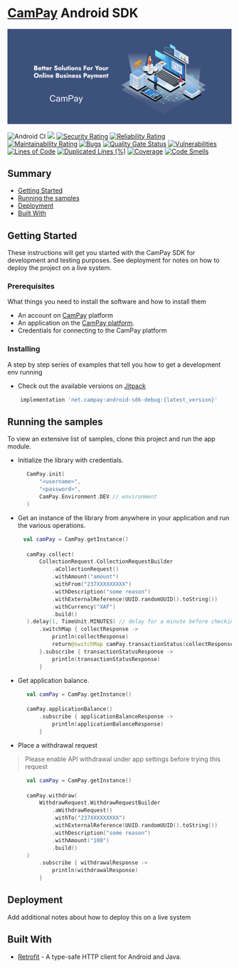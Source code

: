 # [CamPay](https://www.campay.net/) Android SDK

![Campay Art](./art/campay.png)

![Android CI](https://github.com/CamPay/android-sdk/workflows/Android%20CI/badge.svg)
[![](https://jitpack.io/v/CamPay/android-sdk.svg)](https://jitpack.io/#CamPay/android-sdk)
[![Security Rating](https://sonarcloud.io/api/project_badges/measure?project=CamPay_android-sdk&metric=security_rating)](https://sonarcloud.io/dashboard?id=CamPay_android-sdk)
[![Reliability Rating](https://sonarcloud.io/api/project_badges/measure?project=CamPay_android-sdk&metric=reliability_rating)](https://sonarcloud.io/dashboard?id=CamPay_android-sdk)
[![Maintainability Rating](https://sonarcloud.io/api/project_badges/measure?project=CamPay_android-sdk&metric=sqale_rating)](https://sonarcloud.io/dashboard?id=CamPay_android-sdk)
[![Bugs](https://sonarcloud.io/api/project_badges/measure?project=CamPay_android-sdk&metric=bugs)](https://sonarcloud.io/dashboard?id=CamPay_android-sdk)
[![Quality Gate Status](https://sonarcloud.io/api/project_badges/measure?project=CamPay_android-sdk&metric=alert_status)](https://sonarcloud.io/dashboard?id=CamPay_android-sdk)
[![Vulnerabilities](https://sonarcloud.io/api/project_badges/measure?project=CamPay_android-sdk&metric=vulnerabilities)](https://sonarcloud.io/dashboard?id=CamPay_android-sdk)
[![Lines of Code](https://sonarcloud.io/api/project_badges/measure?project=CamPay_android-sdk&metric=ncloc)](https://sonarcloud.io/dashboard?id=CamPay_android-sdk)
[![Duplicated Lines (%)](https://sonarcloud.io/api/project_badges/measure?project=CamPay_android-sdk&metric=duplicated_lines_density)](https://sonarcloud.io/dashboard?id=CamPay_android-sdk)
[![Coverage](https://sonarcloud.io/api/project_badges/measure?project=CamPay_android-sdk&metric=coverage)](https://sonarcloud.io/dashboard?id=CamPay_android-sdk)
[![Code Smells](https://sonarcloud.io/api/project_badges/measure?project=CamPay_android-sdk&metric=code_smells)](https://sonarcloud.io/dashboard?id=CamPay_android-sdk)

## Summary

  - [Getting Started](#getting-started)
  - [Running the samples](#running-the-samples)
  - [Deployment](#deployment)
  - [Built With](#built-with)

## Getting Started

These instructions will get you started with the CamPay SDK for development and testing purposes. See deployment
for notes on how to deploy the project on a live system.

### Prerequisites

What things you need to install the software and how to install them
 - An account on [CamPay](https://www.campay.net/) platform
 - An application on the [CamPay platform](https://demo.campay.net/en/users/signup/).
 - Credentials for connecting to the CamPay platform

### Installing

A step by step series of examples that tell you how to get a development
env running

- Check out the available versions on [Jitpack](https://jitpack.io/#CamPay/android-sdk/)

```groovy
    implementation 'net.campay:android-sdk-debug:{latest_version}'
```

## Running the samples

To view an extensive list of samples, clone this project and run the app module. 

  - Initialize the library with credentials. 
  ```kotlin
        CamPay.init(
            "<username>",
            "<password>",
            CamPay.Environment.DEV // environment
        )
  ```

  - Get an instance of the library from anywhere in your application and run the various operations. 
  ```kotlin
       val camPay = CamPay.getInstance()

        camPay.collect(
            CollectionRequest.CollectionRequestBuilder
                .aCollectionRequest()
                .withAmount("amount")
                .withFrom("237XXXXXXXXX")
                .withDescription("some reason")
                .withExternalReference(UUID.randomUUID().toString())
                .withCurrency("XAF")
                .build()
        ).delay(1, TimeUnit.MINUTES) // delay for a minute before checking the transaction status
            .switchMap { collectResponse ->
                println(collectResponse)
                return@switchMap camPay.transactionStatus(collectResponse.reference) //  check the transaction status
            }.subscribe { transactionStatusResponse ->
                println(transactionStatusResponse)
            }
  ```


  - Get application balance. 
  ```kotlin
        val camPay = CamPay.getInstance()

        camPay.applicationBalance()
            .subscribe { applicationBalanceResponse ->
                println(applicationBalanceResponse)
            }
  ```


  - Place a withdrawal request

  > Please enable API withdrawal under app settings before trying this request
  
  ```kotlin
        val camPay = CamPay.getInstance()

        camPay.withdraw(
            WithdrawRequest.WithdrawRequestBuilder
                .aWithdrawRequest()
                .withTo("237XXXXXXXXX")
                .withExternalReference(UUID.randomUUID().toString())
                .withDescription("some reason")
                .withAmount("100")
                .build()
        )
            .subscribe { withdrawalResponse ->
                println(withdrawalResponse)
            }
  ```

## Deployment

Add additional notes about how to deploy this on a live system

## Built With

  - [Retrofit](https://github.com/square/retrofit/) - A type-safe HTTP client for Android and Java.

